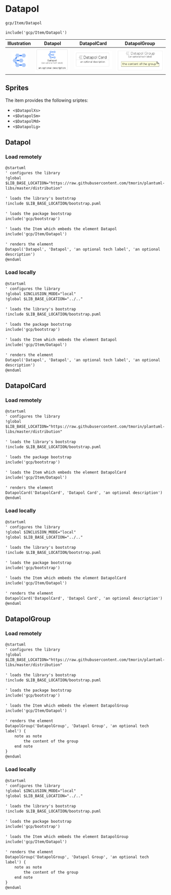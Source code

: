 # Datapol


```text
gcp/Item/Datapol
```

```text
include('gcp/Item/Datapol')
```



| Illustration | Datapol | DatapolCard | DatapolGroup |
| :---: | :---: | :---: | :---: |
| ![illustration for Illustration](../../gcp/Item/Datapol.png) | ![illustration for Datapol](../../gcp/Item/Datapol.Local.png) | ![illustration for DatapolCard](../../gcp/Item/DatapolCard.Local.png) | ![illustration for DatapolGroup](../../gcp/Item/DatapolGroup.Local.png) |



## Sprites
The item provides the following sriptes:

- `<$DatapolXs>`
- `<$DatapolSm>`
- `<$DatapolMd>`
- `<$DatapolLg>`





## Datapol

### Load remotely
```plantuml
@startuml
' configures the library
!global $LIB_BASE_LOCATION="https://raw.githubusercontent.com/tmorin/plantuml-libs/master/distribution"

' loads the library's bootstrap
!include $LIB_BASE_LOCATION/bootstrap.puml

' loads the package bootstrap
include('gcp/bootstrap')

' loads the Item which embeds the element Datapol
include('gcp/Item/Datapol')

' renders the element
Datapol('Datapol', 'Datapol', 'an optional tech label', 'an optional description')
@enduml
```

### Load locally
```plantuml
@startuml
' configures the library
!global $INCLUSION_MODE="local"
!global $LIB_BASE_LOCATION="../.."

' loads the library's bootstrap
!include $LIB_BASE_LOCATION/bootstrap.puml

' loads the package bootstrap
include('gcp/bootstrap')

' loads the Item which embeds the element Datapol
include('gcp/Item/Datapol')

' renders the element
Datapol('Datapol', 'Datapol', 'an optional tech label', 'an optional description')
@enduml
```

## DatapolCard

### Load remotely
```plantuml
@startuml
' configures the library
!global $LIB_BASE_LOCATION="https://raw.githubusercontent.com/tmorin/plantuml-libs/master/distribution"

' loads the library's bootstrap
!include $LIB_BASE_LOCATION/bootstrap.puml

' loads the package bootstrap
include('gcp/bootstrap')

' loads the Item which embeds the element DatapolCard
include('gcp/Item/Datapol')

' renders the element
DatapolCard('DatapolCard', 'Datapol Card', 'an optional description')
@enduml
```

### Load locally
```plantuml
@startuml
' configures the library
!global $INCLUSION_MODE="local"
!global $LIB_BASE_LOCATION="../.."

' loads the library's bootstrap
!include $LIB_BASE_LOCATION/bootstrap.puml

' loads the package bootstrap
include('gcp/bootstrap')

' loads the Item which embeds the element DatapolCard
include('gcp/Item/Datapol')

' renders the element
DatapolCard('DatapolCard', 'Datapol Card', 'an optional description')
@enduml
```

## DatapolGroup

### Load remotely
```plantuml
@startuml
' configures the library
!global $LIB_BASE_LOCATION="https://raw.githubusercontent.com/tmorin/plantuml-libs/master/distribution"

' loads the library's bootstrap
!include $LIB_BASE_LOCATION/bootstrap.puml

' loads the package bootstrap
include('gcp/bootstrap')

' loads the Item which embeds the element DatapolGroup
include('gcp/Item/Datapol')

' renders the element
DatapolGroup('DatapolGroup', 'Datapol Group', 'an optional tech label') {
    note as note
        the content of the group
    end note
}
@enduml
```

### Load locally
```plantuml
@startuml
' configures the library
!global $INCLUSION_MODE="local"
!global $LIB_BASE_LOCATION="../.."

' loads the library's bootstrap
!include $LIB_BASE_LOCATION/bootstrap.puml

' loads the package bootstrap
include('gcp/bootstrap')

' loads the Item which embeds the element DatapolGroup
include('gcp/Item/Datapol')

' renders the element
DatapolGroup('DatapolGroup', 'Datapol Group', 'an optional tech label') {
    note as note
        the content of the group
    end note
}
@enduml
```

